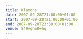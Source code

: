 ```yaml
---
title: Klaxons
date: 2007-09-28T21:00:00+01:00
start: 2007-09-28T21:00:00+01:00
end: 2007-09-28T23:30:00+01:00
venue: 849vqhm8+hq
---
```

